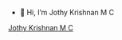 - 👋 Hi, I’m Jothy Krishnan M C
<script src="https://platform.linkedin.com/badges/js/profile.js" async defer type="text/javascript"></script>
<div class="badge-base LI-profile-badge" data-locale="en_US" data-size="large" data-theme="dark" data-type="HORIZONTAL" data-vanity="jothykrishnanmc" data-version="v1"><a class="badge-base__link LI-simple-link" href="https://in.linkedin.com/in/jothykrishnanmc?trk=profile-badge">Jothy Krishnan M C</a></div>
              
